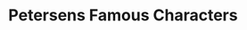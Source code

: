 ---
title: "Petersens Famous Characters"
url: /eugene/petersens-famous-characters/
shop: Babysachen
---